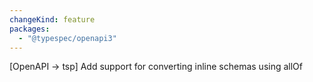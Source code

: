 ```yaml
---
changeKind: feature
packages:
  - "@typespec/openapi3"
---
```


[OpenAPI -> tsp] Add support for converting inline schemas using allOf
